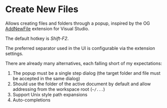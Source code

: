 # Create New Files

Allows creating files and folders through a popup, inspired by the OG [AddNewFile](https://marketplace.visualstudio.com/items?itemName=MadsKristensen.AddNewFile) extension for Visual Studio.

The default hotkey is _Shift-F2_.

The preferred separator used in the UI is configurable via the extension settings.

There are already many alternatives, each falling short of my expectations:

1. The popup must be a single step dialog (the target folder and file must be accepted in the same dialog)
1. Should use the folder of the active document by default and allow addressing from the workspace root (`~/...`)
1. Support Unix style path expansions
1. Auto-completions
